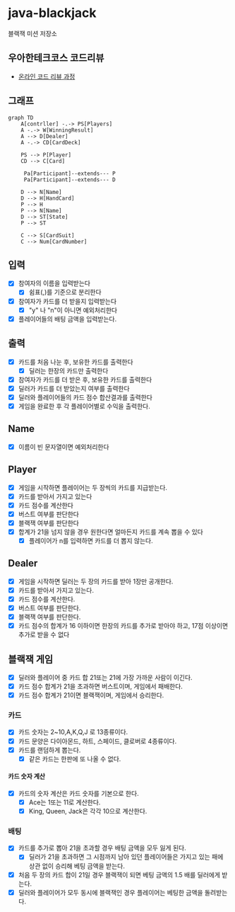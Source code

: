 # java-blackjack

블랙잭 미션 저장소

## 우아한테크코스 코드리뷰

- [온라인 코드 리뷰 과정](https://github.com/woowacourse/woowacourse-docs/blob/master/maincourse/README.md)

## 그래프
```mermaid
graph TD
    A[contrller] -.-> PS[Players]
    A -.-> W[WinningResult]
    A --> D[Dealer]
    A -.-> CD[CardDeck]
    
    PS --> P[Player]
    CD --> C[Card]
    
     Pa[Participant]--extends--- P
     Pa[Participant]--extends--- D 
    
    D --> N[Name]
    D --> H[HandCard]
    P --> H
    P --> N[Name]
    D --> ST[State] 
    P --> ST 

    C --> S[CardSuit]
    C --> Num[CardNumber]
```

## 입력

- [x] 참여자의 이름을 입력받는다
    - [x] 쉼표(,)를 기준으로 분리한다
- [x] 참여자가 카드를 더 받을지 입력받는다
    - [x] "y" 나 "n"이 아니면 예외처리한다
- [x] 플레이어들의 배팅 금액을 입력받는다.

## 출력

- [x] 카드를 처음 나눈 후, 보유한 카드를 출력한다
    - [x] 딜러는 한장의 카드만 출력한다
- [x] 참여자가 카드를 더 받은 후, 보유한 카드를 출력한다
- [x] 딜러가 카드를 더 받았는지 여부를 출력한다
- [x] 딜러와 플레이어들의 카드 점수 합산결과를 출력한다
- [x] 게임을 완료한 후 각 플레이어별로 수익을 출력한다.

## Name

- [x] 이름이 빈 문자열이면 예외처리한다

## Player

- [x] 게임을 시작하면 플레이어는 두 장씩의 카드를 지급받는다.
- [x] 카드를 받아서 가지고 있는다
- [x] 카드 점수를 계산한다
- [x] 버스트 여부를 판단한다
- [x] 블랙잭 여부를 판단한다
- [x] 합계가 21을 넘지 않을 경우 원한다면 얼마든지 카드를 계속 뽑을 수 있다
  - [x] 플레이어가 n를 입력하면 카드를 더 뽑지 않는다.
  
## Dealer

- [x] 게임을 시작하면 딜러는 두 장의 카드를 받아 1장만 공개한다.
- [x] 카드를 받아서 가지고 있는다.
- [x] 카드 점수를 계산한다.
- [x] 버스트 여부를 판단한다.
- [x] 블랙잭 여부를 판단한다.
- [x] 카드 점수의 합계가 16 이하이면 한장의 카드를 추가로 받아야 하고, 17점 이상이면 추가로 받을 수 없다

## 블랙잭 게임

- [x] 딜러와 플레이어 중 카드 합 21또는 21에 가장 가까운 사람이 이긴다.
- [x] 카드 점수 합계가 21을 초과하면 버스트이며, 게임에서 패배한다.
- [x] 카드 점수 합계가 21이면 블랙잭이며, 게임에서 승리한다.

### 카드

- [x] 카드 숫자는 2~10,A,K,Q,J 로 13종류이다.
- [x] 카드 문양은 다이아몬드, 하트, 스페이드, 클로버로 4종류이다.
- [x] 카드를 랜덤하게 뽑는다.
    - [x] 같은 카드는 한판에 또 나올 수 없다.

#### 카드 숫자 계산

- [x] 카드의 숫자 계산은 카드 숫자를 기본으로 한다.
    - [x] Ace는 1또는 11로 계산한다.
    - [x] King, Queen, Jack은 각각 10으로 계산한다.

### 배팅
- [x] 카드를 추가로 뽑아 21을 초과할 경우 배팅 금액을 모두 잃게 된다.
  - [x] 딜러가 21을 초과하면 그 시점까지 남아 있던 플레이어들은 가지고 있는 패에 상관 없이 승리해 베팅 금액을 받는다.
- [x] 처음 두 장의 카드 합이 21일 경우 블랙잭이 되면 베팅 금액의 1.5 배를 딜러에게 받는다.
- [x] 딜러와 플레이어가 모두 동시에 블랙잭인 경우 플레이어는 베팅한 금액을 돌려받는다.
